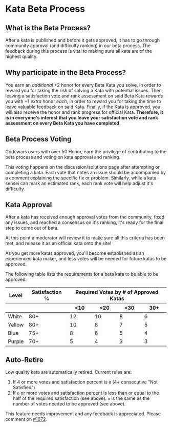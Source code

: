 # Kata Beta Process

## What is the Beta Process?

After a kata is published and before it gets approved, it has to go through community approval (and difficulty ranking) in our beta process. The feedback during this process is vital to making sure all kata are of the highest quality.

## Why participate in the Beta Process?

You earn an _additional_ +2 honor for every Beta Kata you solve, in order to reward you for taking the risk of solving a Kata with potential issues. Then, leaving a satisfaction vote and rank assessment on said Beta Kata rewards you with +1 _extra_ honor _each_, in order to reward you for taking the time to leave valuable feedback on said Kata. Finally, if the Kata is approved, you will also receive the honor and rank progress for official Kata. **Therefore, it is in everyone's interest that you leave your satisfaction vote and rank assessment on every Beta Kata you have completed.**

## Beta Process Voting

Codewars users with over 50 Honor, earn the privilege of contributing to the beta process and voting on kata approval and ranking.

This voting happens on the discussion/solutions page after attempting or completing a kata.
Each vote that notes an issue should be accompanied by a comment explaining the specific fix or problem.
Similarly, while a kata sensei can mark an estimated rank, each rank vote will help adjust it's difficulty.

## Kata Approval

After a kata has received enough approval votes from the community,
fixed any issues, and reached a consensus on it's ranking,
it's ready for the final step to come out of beta.

At this point a moderator will review it to make sure all this criteria has been met,
and release it as an official kata onto the site!

As you get more katas approved, you'll become established as an experienced kata maker, and less votes will be needed for future katas to be approved.

The following table lists the requirements for a beta kata to be able to be approved:

<table>
<thead>
<tr>
<th>Level</th>
<th>Satisfaction %</th>
<th colspan="4">Required Votes by # of Approved Katas</th>
</tr>
<tr>
<th></th>
<th></th>
<th>&lt;10</th>
<th>&lt;20</th>
<th>&lt;30</th>
<th>30+</th>
</tr>
</thead>
<tbody>
<tr>
<td>White</td>
<td>80+</td>
<td>12</td>
<td>10</td>
<td>8</td>
<td>6</td>
</tr>
<tr>
<td>Yellow</td>
<td>80+</td>
<td>10</td>
<td>8</td>
<td>7</td>
<td>5</td>
</tr>
<tr>
<td>Blue</td>
<td>75+</td>
<td>8</td>
<td>6</td>
<td>5</td>
<td>4</td>
</tr>
<tr>
<td>Purple</td>
<td>70+</td>
<td>5</td>
<td>4</td>
<td>3</td>
<td>3</td>
</tr>
</tbody>
</table>

## Auto-Retire

Low quality kata are automatically retired. Current rules are:

1. If 4 or more votes and satisfaction percent is `0` (4+ consecutive "Not Satisfied")
2. If `n` or more votes and satisfaction percent is less than or equal to the half of the required satisfaction (see above). `n` is the same as the number of votes needed to be approved (see above).

This feature needs improvement and any feedback is appreciated. Please comment on [#1672](https://github.com/Codewars/codewars.com/issues/1672).
